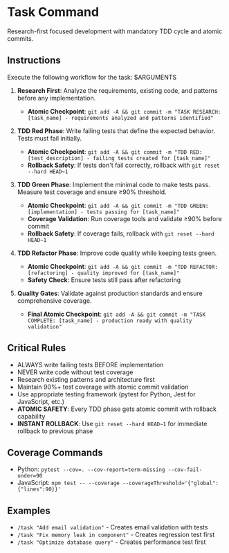 # Task Command

Research-first focused development with mandatory TDD cycle and atomic commits.

## Instructions

Execute the following workflow for the task: $ARGUMENTS

1. **Research First**: Analyze the requirements, existing code, and patterns before any implementation.
   - **Atomic Checkpoint**: `git add -A && git commit -m "TASK RESEARCH: [task_name] - requirements analyzed and patterns identified"`

2. **TDD Red Phase**: Write failing tests that define the expected behavior. Tests must fail initially.
   - **Atomic Checkpoint**: `git add -A && git commit -m "TDD RED: [test_description] - failing tests created for [task_name]"`
   - **Rollback Safety**: If tests don't fail correctly, rollback with `git reset --hard HEAD~1`

3. **TDD Green Phase**: Implement the minimal code to make tests pass. Measure test coverage and ensure ≥90% threshold.
   - **Atomic Checkpoint**: `git add -A && git commit -m "TDD GREEN: [implementation] - tests passing for [task_name]"`
   - **Coverage Validation**: Run coverage tools and validate ≥90% before commit
   - **Rollback Safety**: If coverage fails, rollback with `git reset --hard HEAD~1`

4. **TDD Refactor Phase**: Improve code quality while keeping tests green.
   - **Atomic Checkpoint**: `git add -A && git commit -m "TDD REFACTOR: [refactoring] - quality improved for [task_name]"`
   - **Safety Check**: Ensure tests still pass after refactoring

5. **Quality Gates**: Validate against production standards and ensure comprehensive coverage.
   - **Final Atomic Checkpoint**: `git add -A && git commit -m "TASK COMPLETE: [task_name] - production ready with quality validation"`

## Critical Rules

- ALWAYS write failing tests BEFORE implementation
- NEVER write code without test coverage
- Research existing patterns and architecture first
- Maintain 90%+ test coverage with atomic commit validation
- Use appropriate testing framework (pytest for Python, Jest for JavaScript, etc.)
- **ATOMIC SAFETY**: Every TDD phase gets atomic commit with rollback capability
- **INSTANT ROLLBACK**: Use `git reset --hard HEAD~1` for immediate rollback to previous phase

## Coverage Commands

- Python: `pytest --cov=. --cov-report=term-missing --cov-fail-under=90`
- JavaScript: `npm test -- --coverage --coverageThreshold='{"global":{"lines":90}}'`

## Examples

- `/task "Add email validation"` - Creates email validation with tests
- `/task "Fix memory leak in component"` - Creates regression test first
- `/task "Optimize database query"` - Creates performance test first